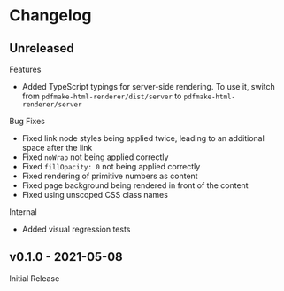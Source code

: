 # Changelog

## Unreleased

Features

* Added TypeScript typings for server-side rendering. To use it, switch from `pdfmake-html-renderer/dist/server` to `pdfmake-html-renderer/server`

Bug Fixes

* Fixed link node styles being applied twice, leading to an additional space after the link
* Fixed `noWrap` not being applied correctly
* Fixed `fillOpacity: 0` not being applied correctly
* Fixed rendering of primitive numbers as content
* Fixed page background being rendered in front of the content
* Fixed using unscoped CSS class names

Internal

* Added visual regression tests

## v0.1.0 - 2021-05-08

Initial Release
